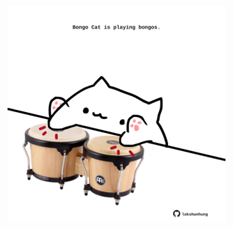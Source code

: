 <!-- built at 06/03/2024, 24:01:32 UTC -->
<p align="center">
  <img width="500" height="500" src="./ReadmeImage.svg">
</p>

